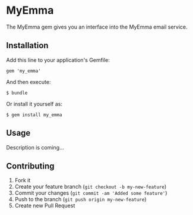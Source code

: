 # MyEmma

The MyEmma gem gives you an interface into the MyEmma email service.

## Installation

Add this line to your application's Gemfile:

    gem 'my_emma'

And then execute:

    $ bundle

Or install it yourself as:

    $ gem install my_emma

## Usage

Description is coming...

## Contributing

1. Fork it
2. Create your feature branch (`git checkout -b my-new-feature`)
3. Commit your changes (`git commit -am 'Added some feature'`)
4. Push to the branch (`git push origin my-new-feature`)
5. Create new Pull Request
